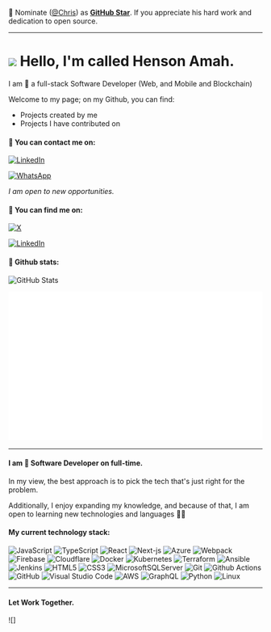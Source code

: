 📢 Nominate ([@Chris](https://github.com/Henson-Kudi/)) as **[GitHub Star](https://stars.github.com/nominate)**. If you appreciate his hard work and dedication to open source.

---

# <img src="https://media.giphy.com/media/hvRJCLFzcasrR4ia7z/giphy.gif" width="30px"> Hello, I'm called Henson Amah.

I am 🧙 a full-stack Software Developer (Web, and Mobile and Blockchain)

Welcome to my page; on my Github, you can find:

- Projects created by me
- Projects I have contributed on

#### 📧 You can contact me on:

[![LinkedIn](https://img.shields.io/badge/LinkedIn-%230077B5.svg?&style=for-the-badge&logo=linkedin&logoColor=white)](linkedin.com/in/henson-kudi-amah-64736b190)

[![WhatsApp](https://img.shields.io/badge/WhatsApp-%230077B5.svg?&style=for-the-badge&logo=whatsapp&logoColor=white)](wa.me/+971588629213)

_I am open to new opportunities._

#### 🔎 You can find me on:

[![X](https://img.shields.io/badge/X-%231DA1F2.svg?&style=for-the-badge&logo=x&logoColor=white)](https://x.com/HensonAmah)

[![LinkedIn](https://img.shields.io/badge/LinkedIn-%230077B5.svg?&style=for-the-badge&logo=linkedin&logoColor=white)](linkedin.com/in/henson-kudi-amah-64736b190)

#### 📜 Github stats:

![GitHub Stats](https://github-readme-stats.vercel.app/api?username=Henson-Kudi&count_private=true&show_icons=true&theme=light)

![GITHUB Languages](https://raw.githubusercontent.com/puliczek/github-stats/master/generated/languages.svg?username=Henson-Kudi)

---

#### I am 🧙 Software Developer on full-time.

In my view, the best approach is to pick the tech that's just right for the problem.

Additionally, I enjoy expanding my knowledge, and because of that, I am open to learning new technologies and languages 🐱‍👓

#### My current technology stack:

![JavaScript](https://img.shields.io/badge/javascript-%23323330.svg?style=flat-square&logo=javascript&logoColor=%23F7DF1E)
![TypeScript](https://img.shields.io/badge/-TypeScript-007ACC?style=flat-square&logo=typescript&logoColor=white)
![React](https://img.shields.io/badge/react-%2320232a.svg?style=flat-square&logo=react&logoColor=%2361DAFB)
![Next-js](https://img.shields.io/badge/Next-black?style=flat-square&logo=next.js&logoColor=white)
![Azure](https://img.shields.io/badge/azure-%230072C6.svg?style=flat-square&logo=azure-devops&logoColor=white)
![Webpack](https://img.shields.io/badge/-Webpack-8DD6F9?style=flat-square&logo=webpack&logoColor=white)
![Firebase](https://img.shields.io/badge/firebase-%23039BE5.svg?style=flat-square&logo=firebase)
![Cloudflare](https://img.shields.io/badge/Cloudflare-F38020?style=flat-square&logo=Cloudflare&logoColor=white)
![Docker](https://img.shields.io/badge/-Docker-46a2f1?style=flat-square&logo=docker&logoColor=white)
![Kubernetes](https://img.shields.io/badge/-Kubernetes-46a2f1?style=flat-square&logo=kubernetes&logoColor=white)
![Terraform](https://img.shields.io/badge/-Terraform-46a2f1?style=flat-square&logo=terraform&logoColor=white)
![Ansible](https://img.shields.io/badge/-Ansible-46a2f1?style=flat-square&logo=ansible&logoColor=white)
![Jenkins](https://img.shields.io/badge/-Jenkins-46a2f1?style=flat-square&logo=jenkins&logoColor=white)
![HTML5](https://img.shields.io/badge/-HTML5-E34F26?style=flat-square&logo=html5&logoColor=white)
![CSS3](https://img.shields.io/badge/css3-%231572B6.svg?style=flat-square&logo=css3&logoColor=white)
![MicrosoftSQLServer](https://img.shields.io/badge/Microsoft%20SQL%20Sever-CC2927?style=flat-square&logo=microsoft%20sql%20server&logoColor=white)
![Git](https://img.shields.io/badge/-Git-F05032?style=flat-square&logo=git&logoColor=white)
![Github Actions](https://img.shields.io/badge/-Github_Actions-2088FF?style=flat-square&logo=github-actions&logoColor=white)
![GitHub](https://img.shields.io/badge/github-%23121011.svg?style=flat-square&logo=github&logoColor=white)
![Visual Studio Code](https://img.shields.io/badge/Visual%20Studio%20Code-0078d7.svg?style=flat-square&logo=visual-studio-code&logoColor=white)
![AWS](https://img.shields.io/badge/AWS-%23FF9900.svg?style=flat-square&logo=amazon-aws&logoColor=white)
![GraphQL](https://img.shields.io/badge/-GraphQL-E10098?style=flat-square&logo=graphql&logoColor=white)
![Python](https://img.shields.io/badge/python-3670A0?style=flat-square&logo=python&logoColor=ffdd54)
![Linux](https://img.shields.io/badge/Linux-FCC624?style=flat-square&logo=linux&logoColor=black)

---

#### Let Work Together.

![]